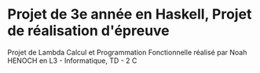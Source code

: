 # Projet de 3e année en Haskell, Projet de réalisation d'épreuve

Projet de Lambda Calcul et Programmation Fonctionnelle réalisé par Noah HENOCH en L3 - Informatique, TD - 2 C